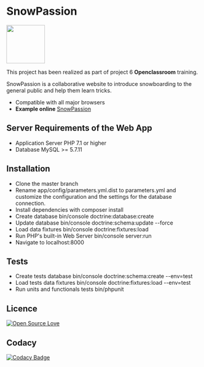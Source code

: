 # SnowPassion
<img src="http://snowpassion.gdpweb.fr/assets/img/logo-small.png"  width="100" />

This project has been realized as part of project 6 **Openclassroom** training.

SnowPassion is a collaborative website to introduce snowboarding to the general public and help them learn tricks.
- Compatible with all major browsers
- **Example online** [SnowPassion](http://snowpassion.gdpweb.fr/ "Heading link")


## Server Requirements of the Web App
- Application Server PHP 7.1 or higher
- Database MySQL >= 5.7.11

## Installation
- Clone the master branch
- Rename app/config/parameters.yml.dist to parameters.yml and customize the configuration and the settings for the database connection.
- Install dependencies with composer install
- Create database bin/console doctrine:database:create
- Update database bin/console doctrine:schema:update --force
- Load data fixtures bin/console doctrine:fixtures:load
- Run PHP's built-in Web Server bin/console server:run
- Navigate to localhost:8000

## Tests
- Create tests database bin/console doctrine:schema:create --env=test
- Load tests data fixtures bin/console doctrine:fixtures:load --env=test
- Run units and functionals tests bin/phpunit

## Licence

[![Open Source Love](https://badges.frapsoft.com/os/v2/open-source.png?v=103)](https://github.com/ellerbrock/open-source-badges/)

## Codacy
[![Codacy Badge](https://api.codacy.com/project/badge/Grade/cf093838a8494b799381b72c99c191f4)](https://www.codacy.com/app/gdpweb_3/SnowPassion?utm_source=github.com&amp;utm_medium=referral&amp;utm_content=gdpweb/SnowPassion&amp;utm_campaign=Badge_Grade)
